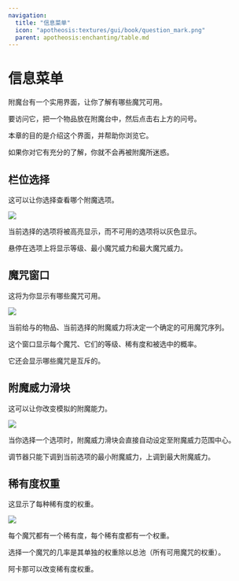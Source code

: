 ```yaml
---
navigation:
  title: "信息菜单"
  icon: "apotheosis:textures/gui/book/question_mark.png"
  parent: apotheosis:enchanting/table.md
---
```


# 信息菜单

附魔台有一个实用界面，让你了解有哪些魔咒可用。

要访问它，把一个物品放在附魔台中，然后点击右上方的问号。

本章的目的是介绍这个界面，并帮助你浏览它。

如果你对它有充分的了解，你就不会再被附魔所迷惑。

## 栏位选择

这可以让你选择查看哪个附魔选项。

![](slot_selector.png)

当前选择的选项将被高亮显示，而不可用的选项将以灰色显示。

悬停在选项上将显示等级、<Color id="dark_red">最小魔咒威力</Color>和<Color id="blue">最大魔咒威力</Color>。

## 魔咒窗口

这将为你显示有哪些魔咒可用。

![](enchantments_window.png)

当前给与的物品、当前选择的附魔威力将决定一个确定的可用魔咒序列。

这个窗口显示每个魔咒、它们的等级、稀有度和被选中的概率。

它还会显示哪些魔咒是互斥的。

## 附魔威力滑块

这可以让你改变模拟的附魔能力。

![](power_slider.png)

当你选择一个选项时，附魔威力滑块会直接自动设定至附魔威力范围中心。

调节器只能下调到当前选项的<Color id="dark_red">最小附魔威力</Color>，上调到<Color id="blue">最大附魔威力</Color>。

## 稀有度权重

这显示了每种稀有度的权重。

![](weights.png)

每个魔咒都有一个稀有度，每个稀有度都有一个权重。

选择一个魔咒的几率是其单独的权重除以总池（所有可用魔咒的权重）。

<Color hex="#A800A8">阿卡那</Color>可以改变稀有度权重。

